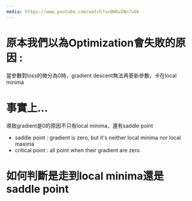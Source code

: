 ```yaml
---
media: https://www.youtube.com/watch?v=QW6uINn7uGk
---
```

# 原本我們以為Optimization會失敗的原因 : 

當參數對loss的微分為0時，gradient descent無法再更新參數，卡在local minima

# 事實上...

導致gradient是0的原因不只有local minima，還有saddle point

- saddle point : gradient is zero, but it's neither local minima nor local maxima
- critical point : all point when their gradient are zero

# 如何判斷是走到local minima還是saddle point